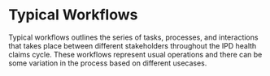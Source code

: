 # Typical Workflows

Typical workflows outlines the series of tasks, processes, and interactions that takes place between different stakeholders throughout the IPD health claims cycle. These workflows represent usual operations and there can be some variation in the process based on different usecases.
